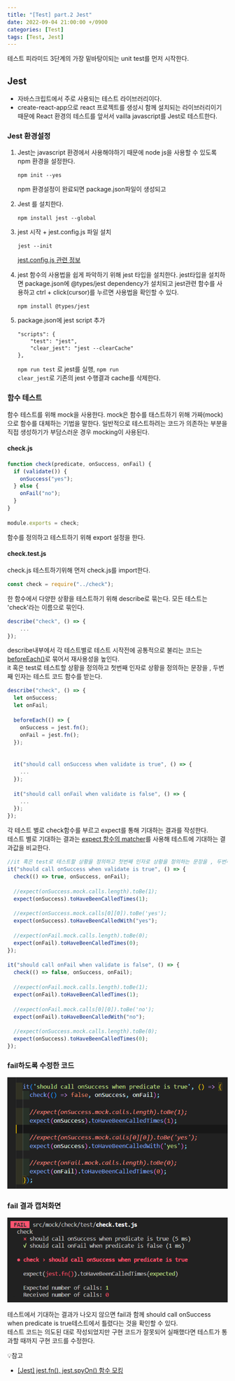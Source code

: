 ```yaml
---
title: "[Test] part.2 Jest"
date: 2022-09-04 21:00:00 +/0900
categories: [Test]
tags: [Test, Jest]
---
```


<p>
    테스트 피라미드 3단계의 가장 밑바탕이되는 unit test를 먼저 시작한다.
</p>

## Jest

- 자바스크립트에서 주로 사용되는 테스트 라이브러리이다.
- create-react-app으로 react 프로젝트를 생성시 함께 설치되는 라이브러리이기 때문에 React 환경의 테스트를 앞서서 vailla javascript를 Jest로 테스트한다.

### Jest 환경설정

1. Jest는 javascript 환경에서 사용해야하기 때문에 node js을 사용할 수 있도록 npm 환경을 설정한다.

   ```
   npm init --yes
   ```

   npm 환경설정이 완료되면 package.json파일이 생성되고

2. Jest 를 설치한다.

   ```
   npm install jest --global
   ```

3. jest 시작 + jest.config.js 파일 설치

   ```
   jest --init
   ```

   [jest.config.js 관련 정보](https://jestjs.io/docs/configuration)

4. jest 함수의 사용법을 쉽게 파악하기 위해 jest 타입을 설치한다. jest타입을 설치하면 package.json에 @types/jest dependency가 설치되고 jest관련 함수를 사용하고 ctrl + click(cursor)를 누르면 사용법을 확인할 수 있다.

   ```
   npm install @types/jest
   ```

5. package.json에 jest script 추가

   ```
   "scripts": {
       "test": "jest",
       "clear_jest": "jest --clearCache"
   },
   ```

   <code>npm run test</code> 로 jest를 실행, <code>npm run clear_jest</code>로 기존의 jest 수행결과 cache를 삭제한다.

### 함수 테스트

함수 테스트를 위해 mock을 사용한다.
mock은 함수를 태스트하기 위해 가짜(mock)으로 함수를 대체하는 기법을 말한다.
일반적으로 테스트하려는 코드가 의존하는 부분을 직접 생성하기가 부담스러운 경우 mocking이 사용된다.

#### check.js

```javascript
function check(predicate, onSuccess, onFail) {
  if (validate()) {
    onSuccess("yes");
  } else {
    onFail("no");
  }
}

module.exports = check;
```

<p>
 함수를 정의하고 테스트하기 위해 export 설정을 한다.
</p>

#### check.test.js

check.js 테스트하기위해 먼저 check.js를 import한다.

```javascript
const check = require("../check");
```

한 함수에서 다양한 상황을 테스트하기 위해 describe로 묶는다. 모든 테스트는 'check'라는 이름으로 묶인다.

```javascript
describe("check", () => {
    ...
});
```

describe내부에서 각 테스트별로 테스트 시작전에 공통적으로 불리는 코드는 [beforeEach()](https://jestjs.io/docs/setup-teardown)로 묶어서 재사용성을 높인다.<br/>
it 혹은 test로 테스트할 상황을 정의하고 첫번째 인자로 상황을 정의하는 문장을 , 두번째 인자는 테스트 코드 함수를 받는다.

```javascript
describe("check", () => {
  let onSuccess;
  let onFail;

  beforeEach(() => {
    onSuccess = jest.fn();
    onFail = jest.fn();
  });


  it("should call onSuccess when validate is true", () => {
    ...
  });

  it("should call onFail when validate is false", () => {
    ...
  });
});
```

각 테스트 별로 check함수를 부르고 expect를 통해 기대하는 결과를 작성한다.<br/>
테스트 별로 기대하는 결과는 [expect 함수의 matcher](https://jestjs.io/docs/using-matchers)를 사용해 테스트에 기대하는 결과값을 비교한다.

```javascript
//it 혹은 test로 테스트할 상황을 정의하고 첫번째 인자로 상황을 정의하는 문장을 , 두번째 인자는 테스트 코드 함수를 받는다.
it("should call onSuccess when validate is true", () => {
  check(() => true, onSuccess, onFail);

  //expect(onSuccess.mock.calls.length).toBe(1);
  expect(onSuccess).toHaveBeenCalledTimes(1);

  //expect(onSuccess.mock.calls[0][0]).toBe('yes');
  expect(onSuccess).toHaveBeenCalledWith("yes");

  //expect(onFail.mock.calls.length).toBe(0);
  expect(onFail).toHaveBeenCalledTimes(0);
});

it("should call onFail when validate is false", () => {
  check(() => false, onSuccess, onFail);

  //expect(onFail.mock.calls.length).toBe(1);
  expect(onFail).toHaveBeenCalledTimes(1);

  //expect(onFail.mock.calls[0][0]).toBe('no');
  expect(onFail).toHaveBeenCalledWith("no");

  //expect(onSuccess.mock.calls.length).toBe(0);
  expect(onSuccess).toHaveBeenCalledTimes(0);
});
```

### fail하도록 수정한 코드

![check.test.js의 validate 코드가 fail이 되도록 수정한 코드](/assets/img/check_test_validate_false.png)

### fail 결과 캡쳐화면

![check.test.js의 fail 결과 화면](/assets/img/check_test_fail.png)

<p>
    테스트에서 기대하는 결과가 나오지 않으면 fail과 함께 should call onSuccess when predicate is true테스트에서 틀렸다는 것을 확인할 수 있다.<br/>
    테스트 코드는 의도된 대로 작성되었지만 구현 코드가 잘못되어 실패했다면 테스트가 통과할 때까지 구현 코드를 수정한다.
</p>

💡참고

- [[Jest] jest.fn(), jest.spyOn() 함수 모킹](https://www.daleseo.com/jest-fn-spy-on/)
